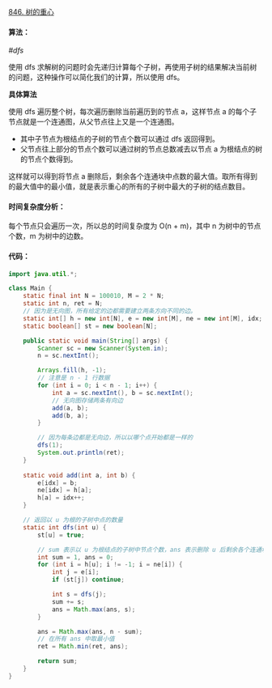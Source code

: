 [846. 树的重心](https://www.acwing.com/problem/content/848/)

#### 算法：

*#dfs*

使用 dfs 求解树的问题时会先递归计算每个子树，再使用子树的结果解决当前树的问题，这种操作可以简化我们的计算，所以使用 dfs。

**具体算法**

使用 dfs 遍历整个树，每次遍历删除当前遍历到的节点 a，这样节点 a 的每个子节点就是一个连通图，从父节点往上又是一个连通图。

- 其中子节点为根结点的子树的节点个数可以通过 dfs 返回得到。
- 父节点往上部分的节点个数可以通过树的节点总数减去以节点 a 为根结点的树的节点个数得到。

这样就可以得到将节点 a 删除后，剩余各个连通块中点数的最大值。取所有得到的最大值中的最小值，就是表示重心的所有的子树中最大的子树的结点数目。

#### 时间复杂度分析：

每个节点只会遍历一次，所以总的时间复杂度为 O(n + m)，其中 n 为树中的节点个数，m 为树中的边数。

#### 代码：

```java
import java.util.*;

class Main {
    static final int N = 100010, M = 2 * N;
    static int n, ret = N;
    // 因为是无向图，所有给定的边都需要建立两条方向不同的边。
    static int[] h = new int[N], e = new int[M], ne = new int[M], idx;
    static boolean[] st = new boolean[N];

    public static void main(String[] args) {
        Scanner sc = new Scanner(System.in);
        n = sc.nextInt();

        Arrays.fill(h, -1);
        // 注意是 n - 1 行数据
        for (int i = 0; i < n - 1; i++) {
            int a = sc.nextInt(), b = sc.nextInt();
            // 无向图存储两条有向边
            add(a, b);
            add(b, a);
        }

        // 因为每条边都是无向边，所以以哪个点开始都是一样的
        dfs(1);
        System.out.println(ret);
    }
    
    static void add(int a, int b) {
        e[idx] = b;
        ne[idx] = h[a];
        h[a] = idx++;
    }

    // 返回以 u 为根的子树中点的数量
    static int dfs(int u) {
        st[u] = true;

        // sum 表示以 u 为根结点的子树中节点个数，ans 表示删除 u 后剩余各个连通块中节点数的最大值
        int sum = 1, ans = 0;
        for (int i = h[u]; i != -1; i = ne[i]) {
            int j = e[i];
            if (st[j]) continue;

            int s = dfs(j);
            sum += s;
            ans = Math.max(ans, s);
        }

        ans = Math.max(ans, n - sum);
        // 在所有 ans 中取最小值
        ret = Math.min(ret, ans);

        return sum;
    }
}
```

